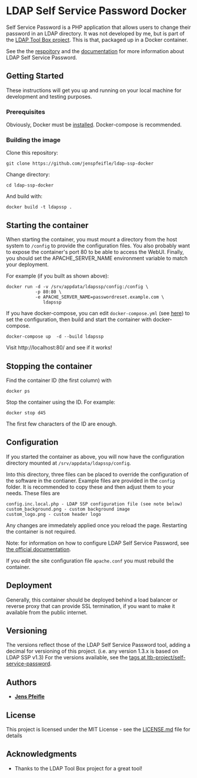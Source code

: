# LDAP Self Service Password Docker

 Self Service Password is a PHP application that allows users to change their password in an LDAP directory. It was not developed by me, but is part of the [LDAP Tool Box project](https://ltb-project.org/). This is that, packaged up in a Docker container.

 See the the [respoitory](https://github.com/ltb-project/self-service-password) and the [documentation](https://ltb-project.org/documentation/self-service-password) for more information about LDAP Self Service Password.

## Getting Started

These instructions will get you up and running on your local machine for development and testing purposes.

### Prerequisites

Obviously, Docker must be [installed](https://docs.docker.acom/get-started/). Docker-compose is recommended.

### Building the image

Clone this repository:

```
git clone https://github.com/jenspfeifle/ldap-ssp-docker
```
Change directory:
```
cd ldap-ssp-docker
```
And build with:
```
docker build -t ldapssp .
```

## Starting the container

When starting the container, you must mount a directory from the host system to `/config` to provide the configuration files. You also probably want to expose the container's port 80 to be able to access the WebUI. Finally, you should set the APACHE_SERVER_NAME environment variable to match your deployment.

For example (if you built as shown above):

```
docker run -d -v /srv/appdata/ldapssp/config:/config \
           -p 80:80 \
           -e APACHE_SERVER_NAME=passwordreset.example.com \
              ldapssp
```

If you have docker-compose, you can edit `docker-compose.yml` (see [here](https://github.com/JensPfeifle/ldap-ssp-docker/blob/master/docker-compose.yml)) to set the configuration, then build and start the container with docker-compose. 
```
docker-compose up  -d --build ldapssp
```

Visit http://localhost:80/ and see if it works!

## Stopping the container
Find the container ID (the first column) with 
```
docker ps
```

Stop the container using the ID. For example: 
```
docker stop d45
```
The first few characters of the ID are enough.


## Configuration

If you started the container as above, you will now have the configuration directory mounted at `/srv/appdata/ldapssp/config`. 

Into this directory, three files can be placed to override the configuration of the software in the contianer. Example files are provided in the `config` folder. It is recommended to copy these and then adjust them to your needs. These files are
```
config.inc.local.php - LDAP SSP configuration file (see note below)
custom_background.png - custom background image
custom_logo.png - custom header logo
```

Any changes are immedately applied once you reload the page. Restarting the container is not required.

Note: for information on how to configure LDAP Self Service Password, see [the official documentation](https://ltb-project.org/documentation/self-service-password/latest/start).


If you edit the site configuration file `apache.conf` you must rebuild the container.

## Deployment

Generally, this container should be deployed behind a load balancer or reverse proxy that can provide SSL termination, if you want to make it available from the public internet.

## Versioning

The versions reflect those of the LDAP Self Service Password tool, adding a decimal for versioning of this project. (i.e. any version 1.3.x is based on LDAP SSP v1.3) For the versions available, see the [tags at ltb-project/self-service-password](https://github.com/ltb-project/self-service-password/releases). 

## Authors

* **[Jens Pfeifle](https://github.com/JensPfeifle)**

## License

This project is licensed under the MIT License - see the [LICENSE.md](LICENSE.md) file for details

## Acknowledgments

* Thanks to the LDAP Tool Box project for a great tool!

